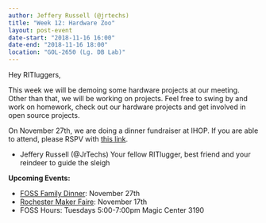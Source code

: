 ```yaml
---
author: Jeffery Russell (@jrtechs)
title: "Week 12: Hardware Zoo"
layout: post-event
date-start: "2018-11-16 16:00"
date-end: "2018-11-16 18:00"
location: "GOL-2650 (Lg. DB Lab)"
---
```


Hey RITluggers,

This week we will be demoing some hardware projects at our meeting.
Other than that, we will be working on projects.
Feel free to swing by and work on homework, check out our hardware projects and get involved in open source projects.

On November 27th, we are doing a dinner fundraiser at IHOP. If you are able to attend, please RSPV with [this link](https://www.groupraise.com/events/76016).

- Jeffery Russell (@JrTechs)
Your fellow RITlugger, best friend and your reindeer to guide the sleigh

**Upcoming Events:**

* [FOSS Family Dinner](https://www.groupraise.com/events/76016): November 27th
* [Rochester Maker Faire](https://rochester.makerfaire.com/): November 17th
* FOSS Hours: Tuesdays 5:00-7:00pm Magic Center 3190

